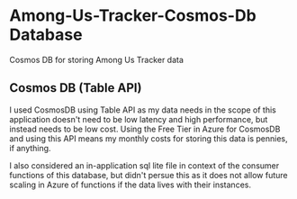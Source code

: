# Among-Us-Tracker-Cosmos-Db Database
Cosmos DB for storing Among Us Tracker data

## Cosmos DB (Table API)
I used CosmosDB using Table API as my data needs in the scope of this application doesn't need to be low latency and high performance, but instead needs to be low cost. Using the Free Tier in Azure for CosmosDB and using this API means my monthly costs for storing this data is pennies, if anything. 

I also considered an in-application sql lite file in context of the consumer functions of this database, but didn't persue this as it does not allow future scaling in Azure of functions if the data lives with their instances.